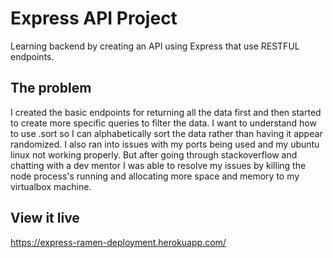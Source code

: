 # Express API Project

Learning backend by creating an API using Express that use RESTFUL endpoints.

## The problem

I created the basic endpoints for returning all the data first and then started to create more specific queries to filter the data. I want to understand how to use .sort so I can alphabetically sort the data rather  than having it appear randomized. I also ran into issues with my ports being used and my ubuntu linux not working properly. But after going through stackoverflow and chatting with a dev mentor I was able to resolve my issues by killing the node process's running and allocating more space and memory to my virtualbox machine.

## View it live

https://express-ramen-deployment.herokuapp.com/ 
